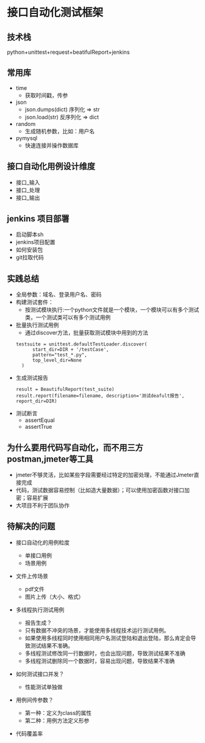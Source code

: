 # 接口自动化测试框架

## 技术栈
python+unittest+request+beatifulReport+jenkins

## 常用库
- time
  - 获取时间戳，传参
- json
  - json.dumps(dict) 序列化 => str
  - json.load(str) 反序列化 => dict
- random
  - 生成随机参数，比如：用户名
- pymysql
  - 快速连接并操作数据库

## 接口自动化用例设计维度
- 接口_输入
- 接口_处理
- 接口_输出

## jenkins 项目部署
- 启动脚本sh
- jenkins项目配置
- 如何安装包
- git拉取代码

## 实践总结
- 全局参数：域名、登录用户名、密码
- 构建测试套件：
  - 按测试模块执行:一个python文件就是一个模块，一个模块可以有多个测试类，一个测试类可以有多个测试用例
- 批量执行测试用例
  - 通过discover方法，批量获取测试模块中用到的方法
  ```
  testsuite = unittest.defaultTestLoader.discover(
        start_dir=DIR + '/testCase',
        pattern="test_*.py",
        top_level_dir=None
    )
  ```
- 生成测试报告
  ```
  result = BeautifulReport(test_suite)
  result.report(filename=filename, description='测试deafult报告', report_dir=DIR)
  ```
- 测试断言
  - assertEqual
  - assertTrue


## 为什么要用代码写自动化，而不用三方postman,jmeter等工具
- jmeter不够灵活，比如某些字段需要经过特定的加密处理，不能通过Jmeter直接完成
- 代码，测试数据容易控制（比如造大量数据）；可以使用加密函数对接口加密；容易扩展
- 大项目不利于团队协作

## 待解决的问题
- 接口自动化的用例粒度
  - 单接口用例
  - 场景用例
- 文件上传场景
  - pdf文件
  - 图片上传（大小、格式）
- 多线程执行测试用例
  - 报告生成？
  - 只有数据不冲突的场景，才能使用多线程技术运行测试用例。
  - 如果使用多线程同时使用相同用户名测试登陆和退出登陆，那么肯定会导致测试结果不准确。
  - 多线程测试修改同一行数据时，也会出现问题，导致测试结果不准确
  - 多线程测试删除同一个数据时，容易出现问题，导致结果不准确

- 如何测试接口并发？
  - 性能测试单独做
- 用例间传参数？
  - 第一种：定义为class的属性
  - 第二种：用例方法定义形参
- 代码覆盖率
